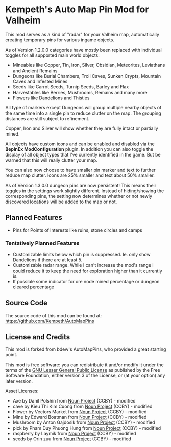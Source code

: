 # Kempeth's Auto Map Pin Mod for Valheim
This mod serves as a kind of "radar" for your Valheim map, automatically creating temporary pins for various ingame objects.

As of Version 1.2.0.0 categories have mostly been replaced with individual toggles for all supported main world objects:

* Mineables like Copper, Tin, Iron, Silver, Obsidian, Meteorites, Leviathans and Ancient Remains
* Dungeons like Burial Chambers, Troll Caves, Sunken Crypts, Mountain Caves and Infested Mines
* Seeds like Carrot Seeds, Turnip Seeds, Barley and Flax
* Harvestables like Berries, Mushrooms, Remains and many more
* Flowers like Dandelions and Thistles

All type of markers except Dungeons will group multiple nearby objects of the same time into a single pin to reduce clutter on the map. The grouping distances are still subject to refinement.

Copper, Iron and Silver will show whether they are fully intact or partially mined.

All objects have custom icons and can be enabled and disabled via the **BepInEx ModConfiguration** plugin. In addition you can also toggle the display of all object types that I've currently identified in the game. But be warned that this will really clutter your map.

You can also now choose to have smaller pin marker and text to further reduce map clutter. Icons are 25% smaller and text about 50% smaller.

As of Version 1.3.0.0 dungeon pins are now persistent! This means their toggles in the settings work slightly different. Instead of hiding/showing the corresponding pins, the setting now determines whether or not newly discovered locations will be added to the map or not.

##  Planned Features
* Pins for Points of Interests like ruins, stone circles and camps

### Tentatively Planned Features
* Customizable limits below which pin is suppressed. Ie. only show Dandelions if there are at least 5.
* Customizable radar range. While I can't increase the mod's range I could reduce it to keep the need for exploration higher than it currently is.
* If possible some indicator for ore node mined percentage or dungeon cleared percentage

## Source Code
The source code of this mod can be found at: https://github.com/Kempeth/AutoMapPins

##  License and Credits
This mod is forked from bdew's AutoMapPins, who provided a great starting point.

This mod is free software: you can redistribute it and/or modify it under the terms of the [GNU Lesser General Public License](http://www.gnu.org/licenses/lgpl-3.0.en.html) as published by the Free Software Foundation, either version 3 of the License, or (at your option) any later version.

Asset Licenses:
* Axe by Danil Polshin from [Noun Project](https://thenounproject.com/browse/icons/term/axe/) (CCBY) - modified
* cave by Kieu Thi Kim Cuong from [Noun Project](https://thenounproject.com/browse/icons/term/cave/) (CCBY) - modified
* Flower by Vectors Market from [Noun Project](https://thenounproject.com/browse/icons/term/flower/) (CCBY) - modified
* Mine by Edward Boatman from [Noun Project](https://thenounproject.com/browse/icons/term/mine/) (CCBY) - modified
* Mushroom by Anton Gajdosik from [Noun Project](https://thenounproject.com/browse/icons/term/mushroom/) (CCBY) - modified
* pick by Pham Duy Phuong Hung from [Noun Project](https://thenounproject.com/browse/icons/term/pick/) (CCBY) - modified
* raspberry by Laymik from [Noun Project](https://thenounproject.com/browse/icons/term/raspberry/) (CCBY) - modified
* seeds by Orin zuu from [Noun Project](https://thenounproject.com/browse/icons/term/seeds/) (CCBY) - modified
